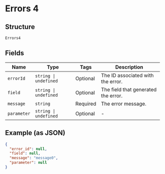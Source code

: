 
# Errors 4

## Structure

`Errors4`

## Fields

| Name | Type | Tags | Description |
|  --- | --- | --- | --- |
| `errorId` | `string \| undefined` | Optional | The ID associated with the error. |
| `field` | `string \| undefined` | Optional | The field that generated the error. |
| `message` | `string` | Required | The error message. |
| `parameter` | `string \| undefined` | Optional | - |

## Example (as JSON)

```json
{
  "error_id": null,
  "field": null,
  "message": "message0",
  "parameter": null
}
```

